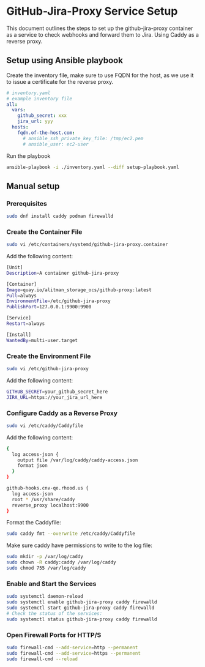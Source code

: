 # GitHub-Jira-Proxy Service Setup

This document outlines the steps to set up the github-jira-proxy container as a service to check webhooks and forward them to Jira. Using Caddy as a reverse proxy.

## Setup using Ansible playbook

Create the inventory file, make sure to use FQDN for the host, as we use it to issue a certificate for the reverse proxy.

```yaml
# inventory.yaml
# example inventory file
all:
  vars:
    github_secret: xxx
    jira_url: yyy
  hosts:
    fqdn.of-the-host.com:
      # ansible_ssh_private_key_file: /tmp/ec2.pem
      # ansible_user: ec2-user
```

Run the playbook

```sh
ansible-playbook -i ./inventory.yaml --diff setup-playbook.yaml
```

## Manual setup
### Prerequisites
 ```bash
 sudo dnf install caddy podman firewalld
 ```

### Create the Container File
```bash
sudo vi /etc/containers/systemd/github-jira-proxy.container
```
Add the following content:
```bash
[Unit]
Description=A container github-jira-proxy

[Container]
Image=quay.io/alitman_storage_ocs/github-proxy:latest
Pull=always
EnvironmentFile=/etc/github-jira-proxy
PublishPort=127.0.0.1:9900:9900

[Service]
Restart=always

[Install]
WantedBy=multi-user.target
```

### Create the Environment File
```bash
sudo vi /etc/github-jira-proxy
```

Add the following content:
```bash
GITHUB_SECRET=your_github_secret_here
JIRA_URL=https://your_jira_url_here
```


### Configure Caddy as a Reverse Proxy
```bash
sudo vi /etc/caddy/Caddyfile
```
Add the following content:
```bash
{
  log access-json {
    output file /var/log/caddy/caddy-access.json
    format json
  }
}

github-hooks.cnv-qe.rhood.us {
  log access-json
  root * /usr/share/caddy
  reverse_proxy localhost:9900
}
```
Format the Caddyfile:
```bash
sudo caddy fmt --overwrite /etc/caddy/Caddyfile
```

Make sure caddy have permissions to write to the log file:
```bash
sudo mkdir -p /var/log/caddy
sudo chown -R caddy:caddy /var/log/caddy
sudo chmod 755 /var/log/caddy
```

### Enable and Start the Services
```bash
sudo systemctl daemon-reload
sudo systemctl enable github-jira-proxy caddy firewalld
sudo systemctl start github-jira-proxy caddy firewalld
# Check the status of the services:
sudo systemctl status github-jira-proxy caddy firewalld
```

### Open Firewall Ports for HTTP/S
```bash
sudo firewall-cmd --add-service=http --permanent
sudo firewall-cmd --add-service=https --permanent
sudo firewall-cmd --reload
```
